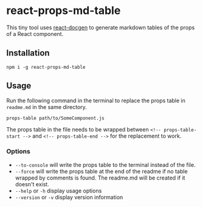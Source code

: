 # react-props-md-table
This tiny tool uses [react-docgen][] to generate markdown tables of the props of a React component.

[react-docgen]: https://github.com/reactjs/react-docgen

## Installation
```
npm i -g react-props-md-table
```

## Usage
Run the following command in the terminal to replace the props table in `readme.md` in the same directory.
```
props-table path/to/SomeComponent.js
```

The props table in the file needs to be wrapped between `<!-- props-table-start -->` and `<!-- props-table-end -->` for the replacement to work.

### Options

* `--to-console` will write the props table to the terminal instead of the file.
* `--force` will write the props table at the end of the readme if no table wrapped by comments is found. The readme.md will be created if it doesn't exist.
* `--help` or `-h` display usage options
* `--version` or `-v` display version information
